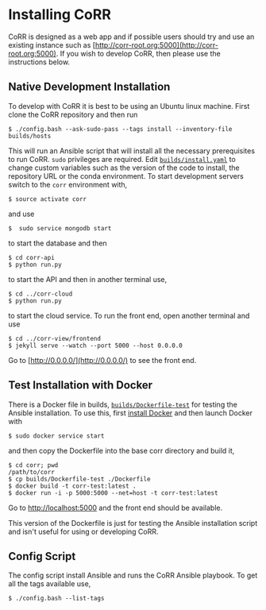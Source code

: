 # Installing CoRR

CoRR is designed as a web app and if possible users should try and use
an existing instance such as
[http://corr-root.org:5000](http://corr-root.org:5000). If you wish to
develop CoRR, then please use the instructions below.

## Native Development Installation

To develop with CoRR it is best to be using an Ubuntu linux
machine. First clone the CoRR repository and then run

    $ ./config.bash --ask-sudo-pass --tags install --inventory-file builds/hosts

This will run an Ansible script that will install all the necessary
prerequisites to run CoRR. `sudo` privileges are required. Edit
[`builds/install.yaml`](builds/install.yaml) to change custom
variables such as the version of the code to install, the repository
URL or the conda environment. To start development servers switch to
the `corr` environment with,

    $ source activate corr

and use

    $  sudo service mongodb start

to start the database and then

    $ cd corr-api
    $ python run.py

to start the API and then in another terminal use,

    $ cd ../corr-cloud
    $ python run.py

to start the cloud service. To run the front end, open another
terminal and use

    $ cd ../corr-view/frontend
    $ jekyll serve --watch --port 5000 --host 0.0.0.0

Go to [http://0.0.0.0/](http://0.0.0.0/) to see the front end.

## Test Installation with Docker

There is a Docker file in builds,
[`builds/Dockerfile-test`](builds/Dockerfile-test) for testing the
Ansible installation. To use this, first
[install Docker](https://docs.docker.com/engine/installation/linux/ubuntulinux/)
and then launch Docker with

    $ sudo docker service start

and then copy the Dockerfile into the base corr directory and build
it,

    $ cd corr; pwd
    /path/to/corr
    $ cp builds/Dockerfile-test ./Dockerfile
    $ docker build -t corr-test:latest .
    $ docker run -i -p 5000:5000 --net=host -t corr-test:latest

Go to [http://localhost:5000](http://localhost:4000) and the front end
should be available.

This version of the Dockerfile is just for testing the Ansible
installation script and isn't useful for using or developing CoRR.

## Config Script

The config script install Ansible and runs the CoRR Ansible playbook. To get all the
tags available use,

    $ ./config.bash --list-tags
